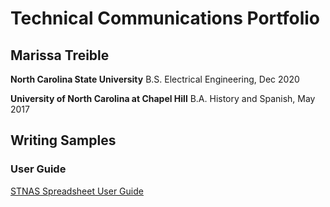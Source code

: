 # Technical Communications Portfolio
## Marissa Treible

**North Carolina State University**
B.S. Electrical Engineering, Dec 2020

**University of North Carolina at Chapel Hill**
B.A. History and Spanish, May 2017


## Writing Samples
### **User Guide**
  [STNAS Spreadsheet User Guide](https://github.com/mltreible/tech-comm-portfolio/blob/main/STNAS_Spreadsheet_User_Guide.md)
   
   


